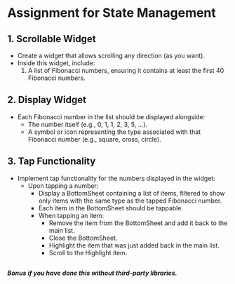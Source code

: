 # Assignment for State Management

## 1. Scrollable Widget
   - Create a widget that allows scrolling any direction (as you want).
   - Inside this widget, include:
     1. A list of Fibonacci numbers, ensuring it contains at least the first 40 Fibonacci numbers.

## 2. Display Widget
   - Each Fibonacci number in the list should be displayed alongside:
     - The number itself (e.g., 0, 1, 1, 2, 3, 5, ...).
     - A symbol or icon representing the type associated with that Fibonacci number (e.g., square, cross, circle).

## 3. Tap Functionality
   - Implement tap functionality for the numbers displayed in the widget:
     - Upon tapping a number:
       - Display a BottomSheet containing a list of items, filtered to show only items with the same type as the tapped Fibonacci number.
       - Each item in the BottomSheet should be tappable.
       - When tapping an item:
         - Remove the item from the BottomSheet and add it back to the main list.
         - Close the BottomSheet.
         - Highlight the item that was just added back in the main list.
         - Scroll to the Highlight item.
## 
**_Bonus if you have done this without third-party libraries._**  
